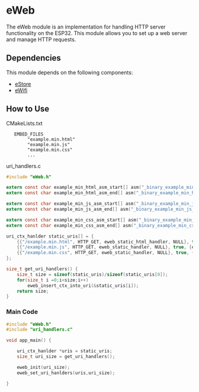 # eWeb

The eWeb module is an implementation for handling HTTP server functionality on the ESP32. This module allows you to set up a web server and manage HTTP requests.

## Dependencies

This module depends on the following components:

- [eStore](https://github.com/acevedoesteban999/eStore)
- [eWifi](https://github.com/acevedoesteban999/eWifi)

## How to Use

CMakeLists.txt

```
   EMBED_FILES
        "example.min.html"
        "example.min.js"
        "example.min.css"
        ...
```

uri_handlers.c

```c
#include "eWeb.h"

extern const char example_min_html_asm_start[] asm("_binary_example_min_html_start");
extern const char example_min_html_asm_end[] asm("_binary_example_min_html_end");

extern const char example_min_js_asm_start[] asm("_binary_example_min_js_start");
extern const char example_min_js_asm_end[] asm("_binary_example_min_js_end");

extern const char example_min_css_asm_start[] asm("_binary_example_min_css_start");
extern const char example_min_css_asm_end[] asm("_binary_example_min_css_end");

uri_ctx_hanlder static_uris[] = {
    {{"/example.min.html", HTTP_GET, eweb_static_html_handler, NULL}, true, {example_min_html_asm_start,example_min_html_asm_end,"text/html"}},
    {{"/example.min.js", HTTP_GET, eweb_static_handler, NULL}, true, {example_min_html_asm_start,example_min_html_asm_end,"text/javascript"}},
    {{"/example.min.css", HTTP_GET, eweb_static_handler, NULL}, true, {example_min_html_asm_start,example_min_html_asm_end,"text/css"}},
};

size_t get_uri_handlers() {
    size_t size = sizeof(static_uris)/sizeof(static_uris[0]);
    for(size_t i =0;i<size;i++)
        eweb_insert_ctx_into_uri(&static_uris[i]);
    return size;
}
```

### Main Code

```c
#include "eWeb.h"
#include "uri_handlers.c"

void app_main() {

    uri_ctx_hanlder *uris = static_uris;
    size_t uri_size = get_uri_handlers();

    eweb_init(uri_size);
    eweb_set_uri_hanlders(uris,uri_size);

}
```
